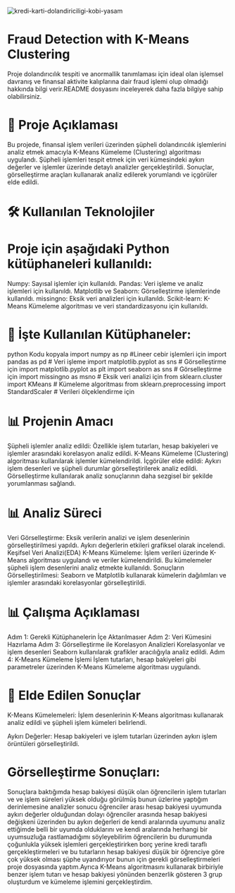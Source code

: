 ![kredi-karti-dolandiriciligi-kobi-yasam](https://github.com/user-attachments/assets/7801fee8-dfdb-443f-bb1f-1b99524197e2)
# Fraud Detection with K-Means Clustering
Proje  dolandırıcılık tespiti ve anormallik tanımlaması için ideal olan işlemsel davranış ve finansal aktivite kalıplarına dair fraud işlemi olup olmadığı hakkında bilgi verir.README dosyasını inceleyerek  daha fazla bilgiye sahip olabilirsiniz.
# 🚀 Proje Açıklaması
Bu projede, finansal işlem verileri üzerinden şüpheli dolandırıcılık işlemlerini analiz etmek amacıyla K-Means Kümeleme (Clustering) algoritması uygulandı. Şüpheli işlemleri tespit etmek için veri kümesindeki aykırı değerler ve işlemler üzerinde detaylı analizler gerçekleştirildi. Sonuçlar, görselleştirme araçları kullanarak analiz edilerek yorumlandı ve içgörüler elde edildi.
# 🛠️ Kullanılan Teknolojiler
# Proje için aşağıdaki Python kütüphaneleri kullanıldı:
Numpy: Sayısal işlemler için kullanıldı.
Pandas: Veri işleme ve analiz işlemleri için kullanıldı.
Matplotlib ve Seaborn: Görselleştirme işlemlerinde kullanıldı.
missingno: Eksik veri analizleri için kullanıldı.
Scikit-learn: K-Means Kümeleme algoritması ve veri standardizasyonu için kullanıldı.
# 📜 İşte Kullanılan Kütüphaneler:
python
Kodu kopyala
import numpy as np               #Lineer cebir işlemleri için
import pandas as pd             # Veri işleme
import matplotlib.pyplot as sns # Görselleştirme için
import matplotlib.pyplot as plt
import seaborn as sns          # Görselleştirme için
import missingno as msno      # Eksik veri analizi için
from sklearn.cluster import KMeans  # Kümeleme algoritması
from sklearn.preprocessing import StandardScaler  # Verileri ölçeklendirme için
# 📊 Projenin Amacı
Şüpheli işlemler analiz edildi: Özellikle işlem tutarları, hesap bakiyeleri ve işlemler arasındaki korelasyon analiz edildi.
K-Means Kümeleme (Clustering) algoritması kullanılarak işlemler kümelendirildi.
İçgörüler elde edildi: Aykırı işlem desenleri ve şüpheli durumlar görselleştirilerek analiz edildi.
Görselleştirme kullanılarak analiz sonuçlarının daha sezgisel bir şekilde yorumlanması sağlandı.
# 📊 Analiz Süreci
Veri Görselleştirme: Eksik verilerin analizi ve işlem desenlerinin görselleştirilmesi yapıldı. Aykırı değerlerin etkileri grafiksel olarak incelendi.
 Keşifsel Veri Analizi(EDA)
 K-Means Kümeleme: İşlem verileri üzerinde K-Means algoritması uygulandı ve veriler kümelendirildi. Bu kümelemeler şüpheli işlem desenlerini analiz etmekte kullanıldı.
 Sonuçların Görselleştirilmesi: Seaborn ve Matplotlib kullanarak kümelerin dağılımları ve işlemler arasındaki korelasyonlar görselleştirildi.

# 📊 Çalışma Açıklaması
Adım 1: Gerekli Kütüphanelerin İçe Aktarılmasıer
Adım 2: Veri Kümesini Hazırlama
Adım 3: Görselleştirme ile Korelasyon Analizleri
Korelasyonlar ve işlem desenleri Seaborn kullanılarak grafikler aracılığıyla analiz edildi.
Adım 4: K-Means Kümeleme İşlemi
İşlem tutarları, hesap bakiyeleri gibi parametreler üzerinden K-Means Kümeleme algoritması uygulandı.

# 🎯 Elde Edilen Sonuçlar
K-Means Kümelemeleri: İşlem desenlerinin K-Means algoritması kullanarak analiz edildi ve şüpheli işlem kümeleri belirlendi.

Aykırı Değerler: Hesap bakiyeleri ve işlem tutarları üzerinden aykırı işlem örüntüleri görselleştirildi.

# Görselleştirme Sonuçları:
Sonuçlara baktığımda hesap bakiyesi düşük olan öğrencilerin işlem tutarları ve ve işlem süreleri yüksek olduğu görülmüş bunun üzlerine yaptığım derinlemesine analizler sonucu öğrenciler arası hesap bakiyesi uyumunda aykırı değerler olduğundan dolayı öğrenciler arasında  hesap bakiyesi değişkeni üzerinden  bu aykırı değerleri de kendi aralarında uyumunu analiz ettiğimde belli bir uyumda olduklarını ve kendi  aralarında herhangi bir uyumsuzluğa rastlamadığımı söyleyebilirim öğrencilerin bu durumunda  çoğunlukla yüksek işlemleri gerçekleştirirken borç yerine kredi taraflı gerçekleştirmeleri ve bu tutarların hesap bakiyesi düşük bir öğrenciye göre  çok yüksek olması şüphe uyandırıyor bunun için gerekli görselleştirmeleri  proje dosyasında yaptım.Ayrıca K-Means algoritmasını kullanarak  birbiriyle benzer işlem  tutarı ve hesap bakiyesi yönünden benzerlik gösteren 3 grup oluşturdum ve kümeleme  işlemini gerçekleştirdim.
